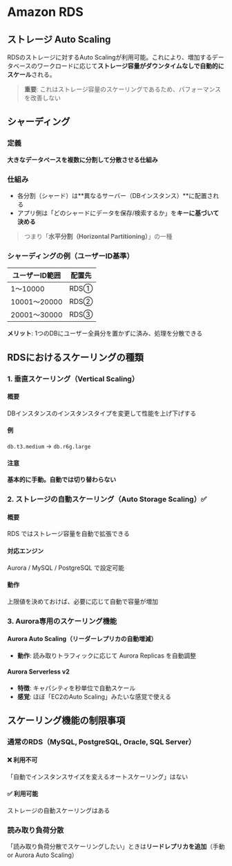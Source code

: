 # Amazon RDS

## ストレージ Auto Scaling

RDSのストレージに対するAuto Scalingが利用可能。これにより、増加するデータベースのワークロードに応じて**ストレージ容量がダウンタイムなしで自動的にスケール**される。

> **重要**: これはストレージ容量のスケーリングであるため、パフォーマンスを改善しない

## シャーディング

### 定義
**大きなデータベースを複数に分割して分散させる仕組み**

### 仕組み
- 各分割（シャード）は**異なるサーバー（DBインスタンス）**に配置される
- アプリ側は「どのシャードにデータを保存/検索するか」を**キーに基づいて決める**

> つまり「**水平分割（Horizontal Partitioning）**」の一種

### シャーディングの例（ユーザーID基準）

| ユーザーID範囲 | 配置先 |
|--------------|-------|
| 1〜10000 | RDS① |
| 10001〜20000 | RDS② |
| 20001〜30000 | RDS③ |

**メリット**: 1つのDBにユーザー全員分を置かずに済み、処理を分散できる


## RDSにおけるスケーリングの種類

### 1. 垂直スケーリング（Vertical Scaling）

#### 概要
DBインスタンスのインスタンスタイプを変更して性能を上げ下げする

#### 例
`db.t3.medium` → `db.r6g.large`

#### 注意
**基本的に手動。自動では切り替わらない**

### 2. ストレージの自動スケーリング（Auto Storage Scaling）✅

#### 概要
RDS ではストレージ容量を自動で拡張できる

#### 対応エンジン
Aurora / MySQL / PostgreSQL で設定可能

#### 動作
上限値を決めておけば、必要に応じて自動で容量が増加

### 3. Aurora専用のスケーリング機能

#### Aurora Auto Scaling（リーダーレプリカの自動増減）
- **動作**: 読み取りトラフィックに応じて Aurora Replicas を自動調整

#### Aurora Serverless v2
- **特徴**: キャパシティを秒単位で自動スケール
- **感覚**: ほぼ「EC2のAuto Scaling」みたいな感覚で使える

## スケーリング機能の制限事項

### 通常のRDS（MySQL, PostgreSQL, Oracle, SQL Server）

#### ❌ 利用不可
「自動でインスタンスサイズを変えるオートスケーリング」はない

#### ✅ 利用可能
ストレージの自動スケーリングはある

### 読み取り負荷分散
「読み取り負荷分散でスケーリングしたい」ときは**リードレプリカを追加**（手動 or Aurora Auto Scaling）